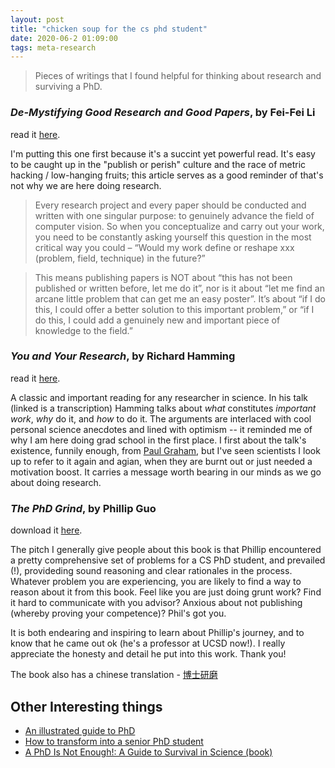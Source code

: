 ```yaml
---
layout: post
title: "chicken soup for the cs phd student"
date: 2020-06-2 01:09:00
tags: meta-research
---
```


> Pieces of writings that I found helpful for thinking about research and surviving a PhD.

<!--more-->

### _De-Mystifying Good Research and Good Papers_, by Fei-Fei Li

read it [here](https://bigaidream.gitbooks.io/tech-blog/content/2014/de-mystifying-good-research.html).

I'm putting this one first because it's a succint yet powerful read. It's easy to be caught up in the "publish or perish" culture and the race of metric hacking / low-hanging fruits; this article serves as a good reminder of that's not why we are here doing research.

> Every research project and every paper should be conducted and written with one singular purpose: to genuinely advance the field of computer vision. So when you conceptualize and carry out your work, you need to be constantly asking yourself this question in the most critical way you could – “Would my work define or reshape xxx (problem, field, technique) in the future?”

> This means publishing papers is NOT about “this has not been published or written before, let me do it”, nor is it about “let me find an arcane little problem that can get me an easy poster”. It’s about “if I do this, I could offer a better solution to this important problem,” or “if I do this, I could add a genuinely new and important piece of knowledge to the field.”


### _You and Your Research_, by Richard Hamming

read it [here](http://www.cs.virginia.edu/~robins/YouAndYourResearch.html).

A classic and important reading for any researcher in science. In his talk (linked is a transcription) Hamming talks about *what* constitutes _important work_, *why* do it, and *how* to do it. The arguments are interlaced with cool personal science anecdotes and lined with optimism -- it reminded me of why I am here doing grad school in the first place. I first about the talk's existence, funnily enough, from [Paul Graham](http://www.paulgraham.com/hamming.html), but I've seen scientists I look up to refer to it again and agian, when they are burnt out or just needed a motivation boost. It carries a message worth bearing in our minds as we go about doing research. 


### _The PhD Grind_, by Phillip Guo

download it [here](http://pgbovine.net/PhD-memoir.htm).

The pitch I generally give people about this book is that Phillip encountered a pretty comprehensive set of problems for a CS PhD student, and prevailed (!),  provideding sound reasoning and clear rationales in the process. Whatever problem you are experiencing, you are likely to find a way to reason about it from this book. Feel like you are just doing grunt work? Find it hard to communicate with you advisor? Anxious about not publishing (whereby proving your competence)? Phil's got you. 

It is both endearing and inspiring to learn about Phillip's journey, and to know that he came out ok (he's a professor at UCSD now!). I really appreciate the honesty and detail he put into this work. Thank you! 

The book also has a chinese translation - [博士研磨](https://github.com/qipeng/phd-grind-chn)

## Other Interesting things 
- [An illustrated guide to PhD](http://matt.might.net/articles/phd-school-in-pictures/)
- [How to transform into a senior PhD student](https://jiasi.wordpress.com/2019/05/27/invisible-accomplishments/?fbclid=IwAR2nwe6TdMMpt8t2qhDee5WFvPo6vF7trRR8Wwl29ym6DFxTUQTOqsFJl1A)
- [A PhD Is Not Enough!: A Guide to Survival in Science (book)](https://www.amazon.com/PhD-Not-Enough-Survival-Science/dp/0465022227)
